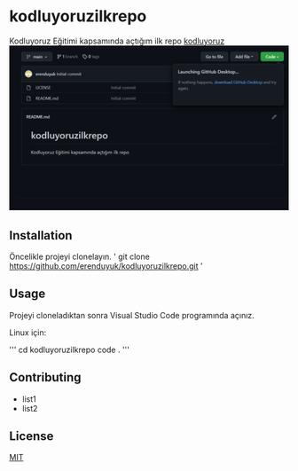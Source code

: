 # kodluyoruzilkrepo
Kodluyoruz Eğitimi kapsamında açtığım ilk repo [kodluyoruz](https://www.kodluyoruz.org)
![ss](https://github.com/erenduyuk/kodluyoruzilkrepo/blob/main/images/Ekran%20Alıntısı.PNG)
## Installation
Öncelikle projeyi clonelayın.
' git clone https://github.com/erenduyuk/kodluyoruzilkrepo.git '
## Usage
Projeyi cloneladıktan sonra Visual Studio Code programında açınız.

Linux için:

''' cd kodluyoruzilkrepo
code . '''

## Contributing
* list1
* list2

## License
[MIT](https://choosealicense.com/licenses/mit/)
